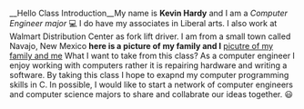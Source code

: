 __Hello Class Introduction__My name is **Kevin Hardy** and I am a *Computer Engineer major* :computer: I do have my associates in Liberal 
arts. I also work at Walmart Distribution Center as fork lift driver. I am from a small town called Navajo, New Mexico
__here is a picture of my family and I__
[picutre of my family and me](C:\Users\kevin\OneDrive\Desktop)
What I want to take from this class?
As a computer engineer I enjoy working with computers rather it is repairing hardware and writing a software. By taking this class I 
hope to exapnd my computer programming skills in C. In possible, I would like to start a network of computer engineers and computer
science majors to share and collabrate our ideas together. :smiley:
